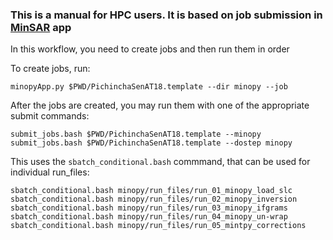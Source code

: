 ### This is a manual for HPC users. It is based on job submission in [MinSAR](https://github.com/geodesymiami/rsmas_insar) app

In this workflow, you need to create jobs and then run them in order

To create jobs, run:
```
minopyApp.py $PWD/PichinchaSenAT18.template --dir minopy --job
```
After the jobs are created, you may run them with one of the appropriate submit commands:
```
submit_jobs.bash $PWD/PichinchaSenAT18.template --minopy
submit_jobs.bash $PWD/PichinchaSenAT18.template --dostep minopy
```
This uses the `sbatch_conditional.bash` commmand, that can be used for individual run_files:

```
sbatch_conditional.bash minopy/run_files/run_01_minopy_load_slc 
sbatch_conditional.bash minopy/run_files/run_02_minopy_inversion
sbatch_conditional.bash minopy/run_files/run_03_minopy_ifgrams
sbatch_conditional.bash minopy/run_files/run_04_minopy_un-wrap
sbatch_conditional.bash minopy/run_files/run_05_mintpy_corrections
```
